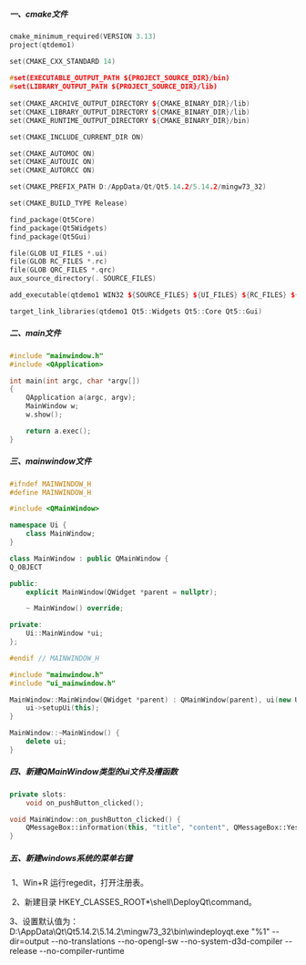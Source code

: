 

##### 一、cmake文件

```cpp
cmake_minimum_required(VERSION 3.13)
project(qtdemo1)

set(CMAKE_CXX_STANDARD 14)
    
#set(EXECUTABLE_OUTPUT_PATH ${PROJECT_SOURCE_DIR}/bin)
#set(LIBRARY_OUTPUT_PATH ${PROJECT_SOURCE_DIR}/lib)
    
set(CMAKE_ARCHIVE_OUTPUT_DIRECTORY ${CMAKE_BINARY_DIR}/lib)
set(CMAKE_LIBRARY_OUTPUT_DIRECTORY ${CMAKE_BINARY_DIR}/lib)
set(CMAKE_RUNTIME_OUTPUT_DIRECTORY ${CMAKE_BINARY_DIR}/bin)

set(CMAKE_INCLUDE_CURRENT_DIR ON)

set(CMAKE_AUTOMOC ON)
set(CMAKE_AUTOUIC ON)
set(CMAKE_AUTORCC ON)

set(CMAKE_PREFIX_PATH D:/AppData/Qt/Qt5.14.2/5.14.2/mingw73_32)

set(CMAKE_BUILD_TYPE Release)

find_package(Qt5Core)
find_package(Qt5Widgets)
find_package(Qt5Gui)

file(GLOB UI_FILES *.ui)
file(GLOB RC_FILES *.rc)
file(GLOB QRC_FILES *.qrc)
aux_source_directory(. SOURCE_FILES)

add_executable(qtdemo1 WIN32 ${SOURCE_FILES} ${UI_FILES} ${RC_FILES} ${QRC_FILES})

target_link_libraries(qtdemo1 Qt5::Widgets Qt5::Core Qt5::Gui)
```

##### 二、main文件
```cpp
#include "mainwindow.h"
#include <QApplication>

int main(int argc, char *argv[])
{
    QApplication a(argc, argv);
    MainWindow w;
    w.show();

    return a.exec();
}
```

##### 三、mainwindow文件
```cpp
#ifndef MAINWINDOW_H
#define MAINWINDOW_H

#include <QMainWindow>

namespace Ui {
    class MainWindow;
}

class MainWindow : public QMainWindow {
Q_OBJECT

public:
    explicit MainWindow(QWidget *parent = nullptr);

    ~ MainWindow() override;

private:
    Ui::MainWindow *ui;
};

#endif // MAINWINDOW_H
```

```cpp
#include "mainwindow.h"
#include "ui_mainwindow.h"

MainWindow::MainWindow(QWidget *parent) : QMainWindow(parent), ui(new Ui::MainWindow) {
    ui->setupUi(this);
}

MainWindow::~MainWindow() {
    delete ui;
}
```

##### 四、新建QMainWindow类型的ui文件及槽函数

```cpp
private slots:
    void on_pushButton_clicked();

void MainWindow::on_pushButton_clicked() {
    QMessageBox::information(this, "title", "content", QMessageBox::YesAll);
}
```



##### 五、新建windows系统的菜单右键

​    1、Win+R 运行regedit，打开注册表。

​    2、新建目录 HKEY_CLASSES_ROOT\*\shell\DeployQt\command。

​    3、设置默认值为：D:\AppData\Qt\Qt5.14.2\5.14.2\mingw73_32\bin\windeployqt.exe "%1" --dir=output --no-translations --no-opengl-sw --no-system-d3d-compiler --release --no-compiler-runtime

